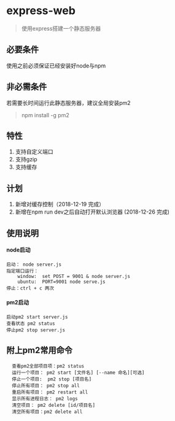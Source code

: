 # express-web
> 使用express搭建一个静态服务器

## 必要条件
使用之前必须保证已经安装好node与npm

## 非必需条件
 若需要长时间运行此静态服务器，建议全局安装pm2
 > npm install -g  pm2
 
## 特性
1. 支持自定义端口
2. 支持gzip
3. 支持缓存

## 计划
1. 新增对缓存控制（2018-12-19 完成）
2. 新增在npm run dev之后自动打开默认浏览器 (2018-12-26 完成)
 
## 使用说明
#### node启动
```
启动： node server.js
指定端口运行：
    window:  set POST = 9001 & node server.js
    ubuntu:  PORT=9001 node serve.js
停止：ctrl + c 两次
```
#### pm2启动
```
启动pm2 start server.js
查看状态 pm2 status 
停止pm2 stop server.js
```

## 附上pm2常用命令
```
  查看pm2全部项目项：pm2 status
  运行一个项目： pm2 start [文件名] [--name 命名][可选]
  停止一个项目:  pm2 stop [项目名]
  停止所有项目： pm2 stop all
  重启所有项目： pm2 restart all
  显示所有进程日志： pm2 logs
  清空项目： pm2 delete [id/项目名]
  清空所有项目：pm2 delete all
```



